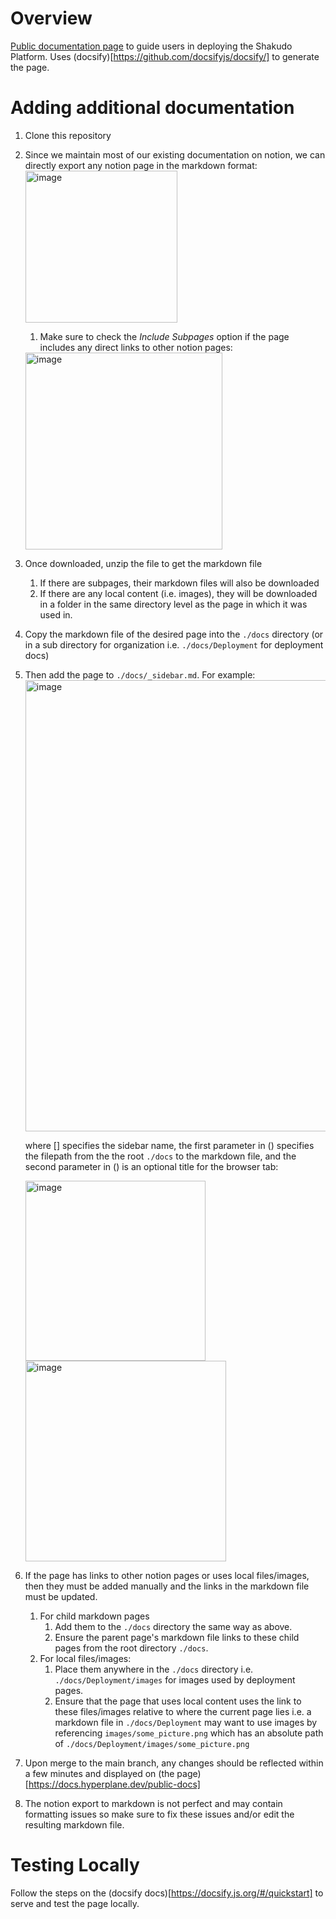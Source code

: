 # Overview
[Public documentation page](https://docs.hyperplane.dev/public-docs/) to guide users in deploying the Shakudo Platform. Uses (docsify)[https://github.com/docsifyjs/docsify/] to generate the page. 

# Adding additional documentation
1. Clone this repository
1. Since we maintain most of our existing documentation on notion, we can directly export any notion page in the markdown format:
    <img width="243" alt="image" src="https://github.com/devsentient/public-docs/assets/155983994/003eeb38-88a3-4839-becf-bb03c49e41b5">

    1. Make sure to check the *Include Subpages* option if the page includes any direct links to other notion pages:
    <img width="315" alt="image" src="https://github.com/devsentient/public-docs/assets/155983994/73c9c56d-3cf1-4e8f-9dff-72de4e7a067c">

1. Once downloaded, unzip the file to get the markdown file
    1. If there are subpages, their markdown files will also be downloaded
    1. If there are any local content (i.e. images), they will be downloaded in a folder in the same directory level as the page in which it was used in.
1. Copy the markdown file of the desired page into the `./docs` directory (or in a sub directory for organization i.e. `./docs/Deployment`
 for deployment docs)
1. Then add the page to `./docs/_sidebar.md`. For example:
    <img width="722" alt="image" src="https://github.com/devsentient/public-docs/assets/155983994/0be0a03a-8ece-4828-8c79-f59f0ff22bf9">

    where [] specifies the sidebar name, the first parameter in () specifies the filepath from the the root `./docs` to the markdown file, and the second parameter in () is an optional title for the browser tab:

    <img width="288" alt="image" src="https://github.com/devsentient/public-docs/assets/155983994/74138bcb-6303-4282-8eca-514da8ce3110">

   

   <img width="321" alt="image" src="https://github.com/devsentient/public-docs/assets/155983994/b1e88a99-cf1b-402d-84f3-ad0b1203a127">
1. If the page has links to other notion pages or uses local files/images, then they must be added manually and the links in the markdown file must be updated.
    1. For child markdown pages
        1. Add them to the `./docs` directory the same way as above.
        1. Ensure the parent page's markdown file links to these child pages from the root directory `./docs`.
    1. For local files/images:
        1. Place them anywhere in the `./docs` directory i.e. `./docs/Deployment/images` for images used by deployment pages.
        1. Ensure that the page that uses local content uses the link to these files/images relative to where the current page lies i.e. a markdown file in `./docs/Deployment` may want to use images by referencing `images/some_picture.png` which has an absolute path of `./docs/Deployment/images/some_picture.png`
1. Upon merge to the main branch, any changes should be reflected within a few minutes and displayed on (the page)[https://docs.hyperplane.dev/public-docs]
1. The notion export to markdown is not perfect and may contain formatting issues so make sure to fix these issues and/or edit the resulting markdown file.

# Testing Locally
Follow the steps on the (docsify docs)[https://docsify.js.org/#/quickstart] to serve and test the page locally.
